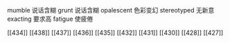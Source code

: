 




mumble 说话含糊
grunt 说话含糊
opalescent 色彩变幻
stereotyped 无新意
exacting 要求高
fatigue 使疲倦

[[434]]
[[438]]
[[437]]
[[436]]
[[435]]
[[432]]
[[431]]
[[430]]
[[428]]
[[427]]